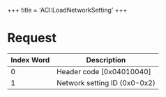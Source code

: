 +++
title = 'ACI:LoadNetworkSetting'
+++

# Request

| Index Word | Description                  |
|------------|------------------------------|
| 0          | Header code \[0x04010040\]   |
| 1          | Network setting ID (0x0-0x2) |
